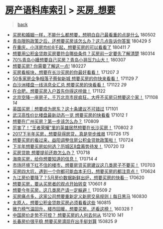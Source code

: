 [房产语料库索引](../../README.md)  > [买房_想要](买房_想要.md)
====
> [back](../README.md)

- [买房和婚姻一样，不能什么都想要，想明白自己最看重的点是什么](http://jkwz.applinzi.com/ittc/7098191662385988624.html#%E4%B9%B0%E6%88%BF%E5%92%8C%E5%A9%9A%E5%A7%BB%E4%B8%80%E6%A0%B7%EF%BC%8C%E4%B8%8D%E8%83%BD%E4%BB%80%E4%B9%88%E9%83%BD%E6%83%B3%E8%A6%81%EF%BC%8C%E6%83%B3%E6%98%8E%E7%99%BD%E8%87%AA%E5%B7%B1%E6%9C%80%E7%9C%8B%E9%87%8D%E7%9A%84%E7%82%B9%E6%98%AF%E4%BB%80%E4%B9%88) 180502  
- [青岛限购政策之后，还想要买房该怎么办？这几点告诉你答案](http://jkwz.applinzi.com/ittc/7095570225078731782.html#%E9%9D%92%E5%B2%9B%E9%99%90%E8%B4%AD%E6%94%BF%E7%AD%96%E4%B9%8B%E5%90%8E%EF%BC%8C%E8%BF%98%E6%83%B3%E8%A6%81%E4%B9%B0%E6%88%BF%E8%AF%A5%E6%80%8E%E4%B9%88%E5%8A%9E%EF%BC%9F%E8%BF%99%E5%87%A0%E7%82%B9%E5%91%8A%E8%AF%89%E4%BD%A0%E7%AD%94%E6%A1%88) 180429 *5* 
- [在重庆，小洋房均价8千起，想要买房的可以看看了](http://jkwz.applinzi.com/ittc/7090794308468999174.html#%E5%9C%A8%E9%87%8D%E5%BA%86%EF%BC%8C%E5%B0%8F%E6%B4%8B%E6%88%BF%E5%9D%87%E4%BB%B78%E5%8D%83%E8%B5%B7%EF%BC%8C%E6%83%B3%E8%A6%81%E4%B9%B0%E6%88%BF%E7%9A%84%E5%8F%AF%E4%BB%A5%E7%9C%8B%E7%9C%8B%E4%BA%86) 180411 *7* 
- [想要用公积金贷款买房要符合哪些条件？买房前一定要先了解清楚](http://jkwz.applinzi.com/ittc/7080276896879477771.html#%E6%83%B3%E8%A6%81%E7%94%A8%E5%85%AC%E7%A7%AF%E9%87%91%E8%B4%B7%E6%AC%BE%E4%B9%B0%E6%88%BF%E8%A6%81%E7%AC%A6%E5%90%88%E5%93%AA%E4%BA%9B%E6%9D%A1%E4%BB%B6%EF%BC%9F%E4%B9%B0%E6%88%BF%E5%89%8D%E4%B8%80%E5%AE%9A%E8%A6%81%E5%85%88%E4%BA%86%E8%A7%A3%E6%B8%85%E6%A5%9A) 180314  
- [70%青岛小嫚想要自己买房？青岛小哥压力山大！](http://jkwz.applinzi.com/ittc/7077591458389689355.html#70%25%E9%9D%92%E5%B2%9B%E5%B0%8F%E5%AB%9A%E6%83%B3%E8%A6%81%E8%87%AA%E5%B7%B1%E4%B9%B0%E6%88%BF%EF%BC%9F%E9%9D%92%E5%B2%9B%E5%B0%8F%E5%93%A5%E5%8E%8B%E5%8A%9B%E5%B1%B1%E5%A4%A7%EF%BC%81) 180307  
- [想要买房? 你需要了解这一点!](http://jkwz.applinzi.com/ittc/7074428276405961738.html#%E6%83%B3%E8%A6%81%E4%B9%B0%E6%88%BF%3F+%E4%BD%A0%E9%9C%80%E8%A6%81%E4%BA%86%E8%A7%A3%E8%BF%99%E4%B8%80%E7%82%B9%21) 180227  
- [买房看板块，想要在长沙买房的你最好看看！](http://jkwz.applinzi.com/ittc/7044350539700110353.html#%E4%B9%B0%E6%88%BF%E7%9C%8B%E6%9D%BF%E5%9D%97%EF%BC%8C%E6%83%B3%E8%A6%81%E5%9C%A8%E9%95%BF%E6%B2%99%E4%B9%B0%E6%88%BF%E7%9A%84%E4%BD%A0%E6%9C%80%E5%A5%BD%E7%9C%8B%E7%9C%8B%EF%BC%81) 171207 *3* 
- [50多家房企争相落子蔡甸新城 想要买房的你快来看看！](http://jkwz.applinzi.com/ittc/7041285520313811985.html#50%E5%A4%9A%E5%AE%B6%E6%88%BF%E4%BC%81%E4%BA%89%E7%9B%B8%E8%90%BD%E5%AD%90%E8%94%A1%E7%94%B8%E6%96%B0%E5%9F%8E+%E6%83%B3%E8%A6%81%E4%B9%B0%E6%88%BF%E7%9A%84%E4%BD%A0%E5%BF%AB%E6%9D%A5%E7%9C%8B%E7%9C%8B%EF%BC%81) 171129 *7* 
- [白沙洲楼盘一线消息全汇总 想要买房的快看看！](http://jkwz.applinzi.com/ittc/7038771999030117392.html#%E7%99%BD%E6%B2%99%E6%B4%B2%E6%A5%BC%E7%9B%98%E4%B8%80%E7%BA%BF%E6%B6%88%E6%81%AF%E5%85%A8%E6%B1%87%E6%80%BB+%E6%83%B3%E8%A6%81%E4%B9%B0%E6%88%BF%E7%9A%84%E5%BF%AB%E7%9C%8B%E7%9C%8B%EF%BC%81) 171122 *29* 
- [在合肥，想要买房入户首先你得这样做！](http://jkwz.applinzi.com/ittc/7038705151701943313.html#%E5%9C%A8%E5%90%88%E8%82%A5%EF%BC%8C%E6%83%B3%E8%A6%81%E4%B9%B0%E6%88%BF%E5%85%A5%E6%88%B7%E9%A6%96%E5%85%88%E4%BD%A0%E5%BE%97%E8%BF%99%E6%A0%B7%E5%81%9A%EF%BC%81) 171122  
- [北京空降一座房子，千万北京市民疯狂，大呼不买房只想要这个家！](http://jkwz.applinzi.com/ittc/7033583927866950672.html#%E5%8C%97%E4%BA%AC%E7%A9%BA%E9%99%8D%E4%B8%80%E5%BA%A7%E6%88%BF%E5%AD%90%EF%BC%8C%E5%8D%83%E4%B8%87%E5%8C%97%E4%BA%AC%E5%B8%82%E6%B0%91%E7%96%AF%E7%8B%82%EF%BC%8C%E5%A4%A7%E5%91%BC%E4%B8%8D%E4%B9%B0%E6%88%BF%E5%8F%AA%E6%83%B3%E8%A6%81%E8%BF%99%E4%B8%AA%E5%AE%B6%EF%BC%81) 171108 *14* 
- [英国买房｜想要成为房东？这十条建议不可错过](http://jkwz.applinzi.com/ittc/7030985123418342417.html#%E8%8B%B1%E5%9B%BD%E4%B9%B0%E6%88%BF%EF%BD%9C%E6%83%B3%E8%A6%81%E6%88%90%E4%B8%BA%E6%88%BF%E4%B8%9C%EF%BC%9F%E8%BF%99%E5%8D%81%E6%9D%A1%E5%BB%BA%E8%AE%AE%E4%B8%8D%E5%8F%AF%E9%94%99%E8%BF%87) 171101  
- [武汉高性价比楼盘最新动态一览 想要买房的快看看](http://jkwz.applinzi.com/ittc/7023508184323589136.html#%E6%AD%A6%E6%B1%89%E9%AB%98%E6%80%A7%E4%BB%B7%E6%AF%94%E6%A5%BC%E7%9B%98%E6%9C%80%E6%96%B0%E5%8A%A8%E6%80%81%E4%B8%80%E8%A7%88+%E6%83%B3%E8%A6%81%E4%B9%B0%E6%88%BF%E7%9A%84%E5%BF%AB%E7%9C%8B%E7%9C%8B) 171012 *1* 
- [想要在广州买房？第一步该怎么办？](http://jkwz.applinzi.com/ittc/6999859413853406225.html#%E6%83%B3%E8%A6%81%E5%9C%A8%E5%B9%BF%E5%B7%9E%E4%B9%B0%E6%88%BF%EF%BC%9F%E7%AC%AC%E4%B8%80%E6%AD%A5%E8%AF%A5%E6%80%8E%E4%B9%88%E5%8A%9E%EF%BC%9F) 170809  
- [厉害了！“王者荣耀”里的英雄居然想要在长沙买房！](http://jkwz.applinzi.com/ittc/6997169192410022928.html#%E5%8E%89%E5%AE%B3%E4%BA%86%EF%BC%81%E2%80%9C%E7%8E%8B%E8%80%85%E8%8D%A3%E8%80%80%E2%80%9D%E9%87%8C%E7%9A%84%E8%8B%B1%E9%9B%84%E5%B1%85%E7%84%B6%E6%83%B3%E8%A6%81%E5%9C%A8%E9%95%BF%E6%B2%99%E4%B9%B0%E6%88%BF%EF%BC%81) 170802 *3* 
- [2017下半年买房，想要获得房贷，真是举步维艰](http://jkwz.applinzi.com/ittc/6994652793187861520.html#2017%E4%B8%8B%E5%8D%8A%E5%B9%B4%E4%B9%B0%E6%88%BF%EF%BC%8C%E6%83%B3%E8%A6%81%E8%8E%B7%E5%BE%97%E6%88%BF%E8%B4%B7%EF%BC%8C%E7%9C%9F%E6%98%AF%E4%B8%BE%E6%AD%A5%E7%BB%B4%E8%89%B0) 170726 *175* 
- [想要买房的看过来，益阳调整住房公积金贷款政策啦！](http://jkwz.applinzi.com/ittc/6993884195225863184.html#%E6%83%B3%E8%A6%81%E4%B9%B0%E6%88%BF%E7%9A%84%E7%9C%8B%E8%BF%87%E6%9D%A5%EF%BC%8C%E7%9B%8A%E9%98%B3%E8%B0%83%E6%95%B4%E4%BD%8F%E6%88%BF%E5%85%AC%E7%A7%AF%E9%87%91%E8%B4%B7%E6%AC%BE%E6%94%BF%E7%AD%96%E5%95%A6%EF%BC%81) 170724  
- [下半年想要买房如何选？历城区8盘蓄势待发！](http://jkwz.applinzi.com/ittc/6992171804968616976.html#%E4%B8%8B%E5%8D%8A%E5%B9%B4%E6%83%B3%E8%A6%81%E4%B9%B0%E6%88%BF%E5%A6%82%E4%BD%95%E9%80%89%EF%BC%9F%E5%8E%86%E5%9F%8E%E5%8C%BA8%E7%9B%98%E8%93%84%E5%8A%BF%E5%BE%85%E5%8F%91%EF%BC%81) 170720 *13* 
- [买房贷款 想要提前还款怎么办？](http://jkwz.applinzi.com/ittc/6991645765246911504.html#%E4%B9%B0%E6%88%BF%E8%B4%B7%E6%AC%BE+%E6%83%B3%E8%A6%81%E6%8F%90%E5%89%8D%E8%BF%98%E6%AC%BE%E6%80%8E%E4%B9%88%E5%8A%9E%EF%BC%9F) 170718  
- [海南买房，给你想要知道的信息！](http://jkwz.applinzi.com/ittc/6990270498091828240.html#%E6%B5%B7%E5%8D%97%E4%B9%B0%E6%88%BF%EF%BC%8C%E7%BB%99%E4%BD%A0%E6%83%B3%E8%A6%81%E7%9F%A5%E9%81%93%E7%9A%84%E4%BF%A1%E6%81%AF%EF%BC%81) 170714 *4* 
- [市场环境下扛不住的楼市，想要房贷买房建议这几类房子不要买！](http://jkwz.applinzi.com/ittc/6986039883477812229.html#%E5%B8%82%E5%9C%BA%E7%8E%AF%E5%A2%83%E4%B8%8B%E6%89%9B%E4%B8%8D%E4%BD%8F%E7%9A%84%E6%A5%BC%E5%B8%82%EF%BC%8C%E6%83%B3%E8%A6%81%E6%88%BF%E8%B4%B7%E4%B9%B0%E6%88%BF%E5%BB%BA%E8%AE%AE%E8%BF%99%E5%87%A0%E7%B1%BB%E6%88%BF%E5%AD%90%E4%B8%8D%E8%A6%81%E4%B9%B0%EF%BC%81) 170703  
- [买房四大坑，遇到一个你都可能血本无归，想要买房的都注意点！](http://jkwz.applinzi.com/ittc/6982794641291084805.html#%E4%B9%B0%E6%88%BF%E5%9B%9B%E5%A4%A7%E5%9D%91%EF%BC%8C%E9%81%87%E5%88%B0%E4%B8%80%E4%B8%AA%E4%BD%A0%E9%83%BD%E5%8F%AF%E8%83%BD%E8%A1%80%E6%9C%AC%E6%97%A0%E5%BD%92%EF%BC%8C%E6%83%B3%E8%A6%81%E4%B9%B0%E6%88%BF%E7%9A%84%E9%83%BD%E6%B3%A8%E6%84%8F%E7%82%B9%EF%BC%81) 170624  
- [九江房价要降了？5月房价数据新鲜出炉，想要买房的快看···](http://jkwz.applinzi.com/ittc/6981063328917881860.html#%E4%B9%9D%E6%B1%9F%E6%88%BF%E4%BB%B7%E8%A6%81%E9%99%8D%E4%BA%86%EF%BC%9F5%E6%9C%88%E6%88%BF%E4%BB%B7%E6%95%B0%E6%8D%AE%E6%96%B0%E9%B2%9C%E5%87%BA%E7%82%89%EF%BC%8C%E6%83%B3%E8%A6%81%E4%B9%B0%E6%88%BF%E7%9A%84%E5%BF%AB%E7%9C%8B%C2%B7%C2%B7%C2%B7) 170620  
- [想要买房，要从买房者的观点开始转变](http://jkwz.applinzi.com/ittc/6974300092080063492.html#%E6%83%B3%E8%A6%81%E4%B9%B0%E6%88%BF%EF%BC%8C%E8%A6%81%E4%BB%8E%E4%B9%B0%E6%88%BF%E8%80%85%E7%9A%84%E8%A7%82%E7%82%B9%E5%BC%80%E5%A7%8B%E8%BD%AC%E5%8F%98) 170601 *8* 
- [想要今年买房，这几类房产请一定躲避！](http://jkwz.applinzi.com/ittc/6965677228590367749.html#%E6%83%B3%E8%A6%81%E4%BB%8A%E5%B9%B4%E4%B9%B0%E6%88%BF%EF%BC%8C%E8%BF%99%E5%87%A0%E7%B1%BB%E6%88%BF%E4%BA%A7%E8%AF%B7%E4%B8%80%E5%AE%9A%E8%BA%B2%E9%81%BF%EF%BC%81) 170509 *2* 
- [买房痛点多，这家公司想要重新定义新房交易规则丨每日黑马](http://jkwz.applinzi.com/ittc/6872113560452334597.html#%E4%B9%B0%E6%88%BF%E7%97%9B%E7%82%B9%E5%A4%9A%EF%BC%8C%E8%BF%99%E5%AE%B6%E5%85%AC%E5%8F%B8%E6%83%B3%E8%A6%81%E9%87%8D%E6%96%B0%E5%AE%9A%E4%B9%89%E6%96%B0%E6%88%BF%E4%BA%A4%E6%98%93%E8%A7%84%E5%88%99%E4%B8%A8%E6%AF%8F%E6%97%A5%E9%BB%91%E9%A9%AC) 160830  
- [太原人，想要公积金贷款买房必须看看这些](http://jkwz.applinzi.com/ittc/6866597140759053316.html#%E5%A4%AA%E5%8E%9F%E4%BA%BA%EF%BC%8C%E6%83%B3%E8%A6%81%E5%85%AC%E7%A7%AF%E9%87%91%E8%B4%B7%E6%AC%BE%E4%B9%B0%E6%88%BF%E5%BF%85%E9%A1%BB%E7%9C%8B%E7%9C%8B%E8%BF%99%E4%BA%9B) 160815  
- [微力榜气温回升，楼市回暖，想要买房，还看这榜！](http://jkwz.applinzi.com/ittc/6814709299863356421.html#%E5%BE%AE%E5%8A%9B%E6%A6%9C%E6%B0%94%E6%B8%A9%E5%9B%9E%E5%8D%87%EF%BC%8C%E6%A5%BC%E5%B8%82%E5%9B%9E%E6%9A%96%EF%BC%8C%E6%83%B3%E8%A6%81%E4%B9%B0%E6%88%BF%EF%BC%8C%E8%BF%98%E7%9C%8B%E8%BF%99%E6%A6%9C%EF%BC%81) 160328 *1* 
- [中国房价走势不可控？ 想要买房的人何去何从](http://jkwz.applinzi.com/ittc/6774168972807373829.html#%E4%B8%AD%E5%9B%BD%E6%88%BF%E4%BB%B7%E8%B5%B0%E5%8A%BF%E4%B8%8D%E5%8F%AF%E6%8E%A7%EF%BC%9F+%E6%83%B3%E8%A6%81%E4%B9%B0%E6%88%BF%E7%9A%84%E4%BA%BA%E4%BD%95%E5%8E%BB%E4%BD%95%E4%BB%8E) 151210 *141* 
- [长春房价很平稳 想要买房滴现在出手挺划算](http://jkwz.applinzi.com/ittc/6734374979594421253.html#%E9%95%BF%E6%98%A5%E6%88%BF%E4%BB%B7%E5%BE%88%E5%B9%B3%E7%A8%B3+%E6%83%B3%E8%A6%81%E4%B9%B0%E6%88%BF%E6%BB%B4%E7%8E%B0%E5%9C%A8%E5%87%BA%E6%89%8B%E6%8C%BA%E5%88%92%E7%AE%97) 150825 *9* 

